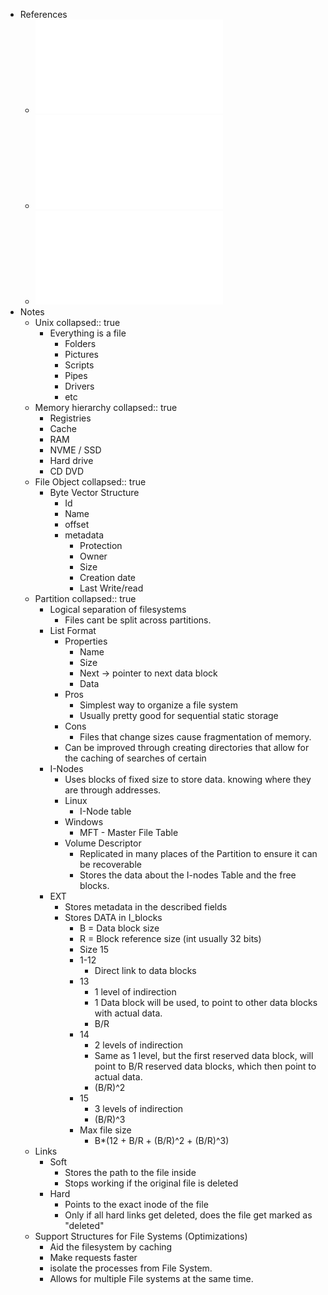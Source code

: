 - References
	- ![SF 1 - Sistema de ficheiros - visao global.pdf](../assets/SF_1_-_Sistema_de_ficheiros_-_visao_global_1737551226977_0.pdf)
	- ![21 - Sistemas de ficheiros - Estruturas em disco.pdf](../assets/21_-_Sistemas_de_ficheiros_-_Estruturas_em_disco_1737551243673_0.pdf)
	- ![22 - Sistemas de ficheiros - Estruturas em memoria.pdf](../assets/22_-_Sistemas_de_ficheiros_-_Estruturas_em_memoria_1737551249259_0.pdf)
- Notes
	- Unix
	  collapsed:: true
		- Everything is a file
			- Folders
			- Pictures
			- Scripts
			- Pipes
			- Drivers
			- etc
	- Memory hierarchy
	  collapsed:: true
		- Registries
		- Cache
		- RAM
		- NVME / SSD
		- Hard drive
		- CD DVD
	- File Object
	  collapsed:: true
		- Byte Vector Structure
			- Id
			- Name
			- offset
			- metadata
				- Protection
				- Owner
				- Size
				- Creation date
				- Last Write/read
	- Partition
	  collapsed:: true
		- Logical separation of filesystems
			- Files cant be split across partitions.
		- List Format
			- Properties
				- Name
				- Size
				- Next -> pointer to next data block
				- Data
			- Pros
				- Simplest way to organize a file system
				- Usually pretty good for sequential static storage
			- Cons
				- Files that change sizes cause fragmentation of memory.
			- Can be improved through creating directories that allow for the caching of searches of certain
		- I-Nodes
			- Uses blocks of fixed size to store data. knowing where they are through addresses.
			- Linux
				- I-Node table
			- Windows
				- MFT - Master File Table
			- Volume Descriptor
				- Replicated in many places of the Partition to ensure it can be recoverable
				- Stores the data about the I-nodes Table and the free blocks.
		- EXT
			- Stores metadata in the described fields
			- Stores DATA in I_blocks
				- B = Data block size
				- R = Block reference size (int usually 32 bits)
				- Size 15
				- 1-12
					- Direct link to data blocks
				- 13
					- 1 level of indirection
					- 1 Data block will be used, to point to other data blocks with actual data.
					- B/R
				- 14
					- 2 levels of indirection
					- Same as 1 level, but the first reserved data block, will point to B/R reserved data blocks, which then point to actual data.
					- (B/R)^2
				- 15
					- 3 levels of indirection
					- (B/R)^3
				- Max file size
					- B*(12 + B/R + (B/R)^2 + (B/R)^3)
	- Links
		- Soft
			- Stores the path to the file inside
			- Stops working if the original file is deleted
		- Hard
			- Points to the exact inode of the file
			- Only if all hard links get deleted, does the file get marked as "deleted"
	- Support Structures for File Systems (Optimizations)
		- Aid the filesystem by caching
		- Make requests faster
		- isolate the processes from File System.
		- Allows for multiple File systems at the same time.